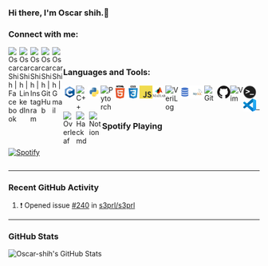 ### Hi there, I'm Oscar shih.👋 

### Connect with me:

[<img align="left" alt="OscarShih | Facebook" width="22px" src="https://cdn.jsdelivr.net/npm/simple-icons@v3/icons/facebook.svg" />][facebook]
[<img align="left" alt="OscarShih | LinkedIn" width="22px" src="https://cdn.jsdelivr.net/npm/simple-icons@v3/icons/linkedin.svg" />][linkedin]
[<img align="left" alt="OscarShih | Instagram" width="22px" src="https://cdn.jsdelivr.net/npm/simple-icons@v3/icons/instagram.svg" />][instagram]
[<img align="left" alt="OscarShih | GitHub" width="22px" src="https://cdn.jsdelivr.net/npm/simple-icons@v3/icons/github.svg" />][GitHub]
[<img align="left" alt="OscarShih | Gmail" width="22px" src="https://cdn.jsdelivr.net/npm/simple-icons@3.13.0/icons/gmail.svg" />][Gmail]
<br />

### Languages and Tools:

<img align="left" alt="C" width="26px" src="https://raw.githubusercontent.com/github/explore/f3e22f0dca2be955676bc70d6214b95b13354ee8/topics/c/c.png" />
<img align="left" alt="C++" width="23px" src="https://upload.wikimedia.org/wikipedia/commons/thumb/1/18/ISO_C%2B%2B_Logo.svg/640px-ISO_C%2B%2B_Logo.svg.png" />
<img align="left" alt="Python" width="26px" src="https://raw.githubusercontent.com/github/explore/80688e429a7d4ef2fca1e82350fe8e3517d3494d/topics/python/python.png" />
<img align="left" alt="Pytorch" width="26px" src="https://pytorch.org/assets/images/pytorch-logo.png" />
<img align="left" alt="HTML5" width="26px" src="https://raw.githubusercontent.com/github/explore/80688e429a7d4ef2fca1e82350fe8e3517d3494d/topics/html/html.png" />
<img align="left" alt="CSS3" width="26px" src="https://raw.githubusercontent.com/github/explore/80688e429a7d4ef2fca1e82350fe8e3517d3494d/topics/css/css.png" />
<img align="left" alt="JavaScript" width="26px" src="https://raw.githubusercontent.com/github/explore/80688e429a7d4ef2fca1e82350fe8e3517d3494d/topics/javascript/javascript.png" />
<img align="left" alt="MatLab" width="26px" src="https://raw.githubusercontent.com/github/explore/f3e22f0dca2be955676bc70d6214b95b13354ee8/topics/matlab/matlab.png" />
<img align="left" alt="VeriLog" width="26px" src="https://i.imgur.com/nRKb3eF.png" />
<img align="left" alt="SQL" width="26px" src="https://raw.githubusercontent.com/github/explore/80688e429a7d4ef2fca1e82350fe8e3517d3494d/topics/sql/sql.png" />
<img align="left" alt="MySQL" width="26px" src="https://raw.githubusercontent.com/github/explore/80688e429a7d4ef2fca1e82350fe8e3517d3494d/topics/mysql/mysql.png" />
<img align="left" alt="Git" width="26px" src="https://miro.medium.com/max/325/1*K8Xv0uWQ63F3G00iTbqMlQ.png" />
<img align="left" alt="GitHub" width="26px" src="https://raw.githubusercontent.com/github/explore/78df643247d429f6cc873026c0622819ad797942/topics/github/github.png" />
<img align="left" alt="Vim" width="26px" src="https://upload.wikimedia.org/wikipedia/commons/thumb/9/9f/Vimlogo.svg/1200px-Vimlogo.svg.png" />
<img align="left" alt="Terminal" width="26px" src="https://raw.githubusercontent.com/github/explore/80688e429a7d4ef2fca1e82350fe8e3517d3494d/topics/terminal/terminal.png" />
<img align="left" alt="Visual Studio Code" width="26px" src="https://raw.githubusercontent.com/github/explore/80688e429a7d4ef2fca1e82350fe8e3517d3494d/topics/visual-studio-code/visual-studio-code.png" />
<img align="left" alt="Overleaf" width="26px" src="https://s3-eu-west-2.amazonaws.com/wpmedia.outlandish.com/bgv/app/uploads/2013/09/09202723/Overleaf-logo.png" />
<img align="left" alt="Hackmd" width="26px" src="https://notes.ocf.berkeley.edu/codimd-icon-1024.png" />
<img align="left" alt="Notion" width="26px" src="https://cdn.icon-icons.com/icons2/2429/PNG/512/notion_logo_icon_147257.png" />
<br \>
<br \>

---

### Spotify Playing
<table>

&nbsp; <br> [![Spotify](https://novatorem-oscar-shih.vercel.app/api/spotify?background_color=0d1117&border_color=ffffff)](https://open.spotify.com/user/oscar-shih)

</table>

---

### Recent GitHub Activity
  
<!--START_SECTION:activity-->
1. ❗️ Opened issue [#240](https://github.com/s3prl/s3prl/issues/240) in [s3prl/s3prl](https://github.com/s3prl/s3prl)
<!--END_SECTION:activity-->

---


### GitHub Stats
<img align="left" alt="Oscar-shih's GitHub Stats" src="https://github-readme-stats.vercel.app/api?username=oscar-shih&show_icons=true&hide_border=true" />


[GitHub]: https://github.com/oscar-shih
[Facebook]: https://facebook.com/mhShih0405
[instagram]: https://www.instagram.com/shih.mh_0405
[linkedin]: https://www.linkedin.com/in/oscarshih
[Gmail]: mailto:b08502141@g.ntu.edu.tw
